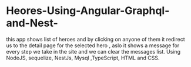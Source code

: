 # Heores-Using-Angular-Graphql-and-Nest-
this app shows list of heroes and by clicking on anyone of them it redirect us to the detail page for the selected hero , aslo it shows a message for every step we take in the site and we can clear the messages list. Using NodeJS, sequelize, NestJs, Mysql ,TypeScript, HTML and CSS.
